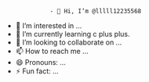                  - 👋 Hi, I’m @lllll12235568
- 👀 I’m interested in ...
- 🌱 I’m currently learning c plus plus.
- 💞️ I’m looking to collaborate on ...
- 📫 How to reach me ...
- 😄 Pronouns: ...
- ⚡ Fun fact: ...

<!---
lllll12235568/lllll12235568 is a ✨ special ✨ repository because its `README.md` (this file) appears on your GitHub profile.
You can click the Preview link to take a look at your changes.
--->
